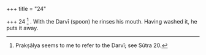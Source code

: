 +++
title = "24"

+++
24 [^9] . With the Darvī (spoon) he rinses his mouth. Having washed it, he puts it away.


[^9]:  Prakṣālya seems to me to refer to the Darvī; see Sūtra 20.
